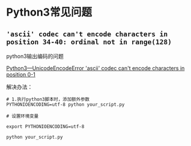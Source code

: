 # Python3常见问题


## `'ascii' codec can't encode characters in position 34-40: ordinal not in range(128)`

python3输出编码的问题

[Python3—UnicodeEncodeError 'ascii' codec can't encode characters in position 0-1](https://blog.csdn.net/AckClinkz/article/details/78538462)


解决办法：

```shell
# 1.执行python3脚本时，添加额外参数
PYTHONIOENCODING=utf-8 python your_script.py

# 设置环境变量

export PYTHONIOENCODING=utf-8

python your_script.py

```

